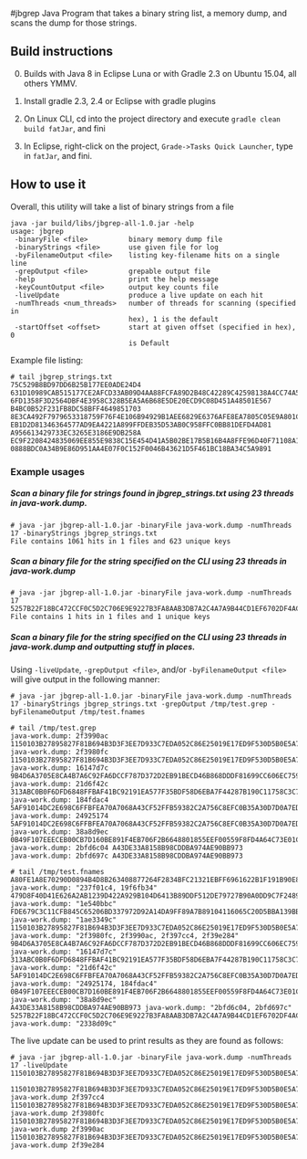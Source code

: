 #jbgrep
Java Program that takes a binary string list, a memory dump, and scans the dump for those strings.

## Build instructions
0) Builds with Java 8 in Eclipse Luna or with Gradle 2.3 on Ubuntu 15.04, all others YMMV.

1) Install gradle 2.3, 2.4 or Eclipse with gradle plugins

2) On Linux CLI, cd into the project directory and execute ```gradle clean build fatJar```, and fini

3) In Eclipse, right-click on the project, ```Grade->Tasks Quick Launcher```, type in ```fatJar```, and fini.

## How to use it
Overall, this utility will take a list of binary strings from a file
```
java -jar build/libs/jbgrep-all-1.0.jar -help
usage: jbgrep
 -binaryFile <file>          binary memory dump file
 -binaryStrings <file>       use given file for log
 -byFilenameOutput <file>    listing key-filename hits on a single line
 -grepOutput <file>          grepable output file
 -help                       print the help message
 -keyCountOutput <file>      output key counts file
 -liveUpdate                 produce a live update on each hit
 -numThreads <num_threads>   number of threads for scanning (specified in
                             hex), 1 is the default
 -startOffset <offset>       start at given offset (specified in hex), 0
                             is Default
```

Example file listing:
```
# tail jbgrep_strings.txt
75C529B8BD97DD6B25B177EE0ADE24D4
631D10989CAB515177CE2AFCD33AB09D4AA88FCFA89D2B48C42289C42598138A4CC74A5AA9FC2B72034F959269610803
6FD1358F3D2564DBF4E3958C328B5EA5A6B68E5DE20ECD9C08D451A48501E567
B4BC0B52F231FB8DC58BFF4649851703
8E3CA492F7979653318759F76F4E106B94929B1AEE6829E6376AFE8EA7805C05E9A801C93C0E77949484D92480FA5D81
EB1D2D81346364577AD9EA4221A899FFDEB35D53AB0C958FFC0BB81DEFD4AD81
A956613429733EC3265E3186E9DB258A
EC9F2208424835069EE855E9838C15E454D41A5B02BE17B5B16B4A8FFE96D40F71108A137FC47A7DD2BAFFF822B7A0D5
0888BDC0A34B9E86D951AA4E07F0C152F0046B43621D5F461BC18BA34C5A9891
```

### Example usages
##### Scan a binary file for strings found in *jbgrep_strings.txt* using 23 threads in *java-work.dump*.
```
# java -jar jbgrep-all-1.0.jar -binaryFile java-work.dump -numThreads 17 -binaryStrings jbgrep_strings.txt
File contains 1061 hits in 1 files and 623 unique keys
```
##### Scan a binary file for the string specified on the *CLI* using 23 threads in *java-work.dump*
```
# java -jar jbgrep-all-1.0.jar -binaryFile java-work.dump -numThreads 17 5257B22F18BC472CCF0C5D2C706E9E9227B3FA8AAB3DB7A2C4A7A9B44CD1EF6702DF4AC72BD9A0447571B45A0756603A
File contains 1 hits in 1 files and 1 unique keys
```

##### Scan a binary file for the string specified on the *CLI* using 23 threads in *java-work.dump* and outputting stuff in places.  

Using `-liveUpdate`, `-grepOutput <file>`, and/or `-byFilenameOutput <file>` will give output in the following manner:

```
# java -jar jbgrep-all-1.0.jar -binaryFile java-work.dump -numThreads 17 -binaryStrings jbgrep_strings.txt -grepOutput /tmp/test.grep -byFilenameOutput /tmp/test.fnames

# tail /tmp/test.grep 
java-work.dump: 2f3990ac 1150103B27895827F81B694B3D3F3EE7D933C7EDA052C86E25019E17ED9F530D5B0E5A7568DE0491B3A0ACE44C3818F4
java-work.dump: 2f3980fc 1150103B27895827F81B694B3D3F3EE7D933C7EDA052C86E25019E17ED9F530D5B0E5A7568DE0491B3A0ACE44C3818F4
java-work.dump: 16147d7c 9B4D6A3705E8CA4B7A6C92FA6DCCF787D372D2EB91BECD46B868DDDF81699CC606EC759EA9B30684F51A904454066AAE
java-work.dump: 21d6f42c 313ABC0B0F6DFD6848FFBAF41BC92191EA577F35BDF58D6EBA7F44287B190C11758C3C73417B98A320D0120FFE73FE0C
java-work.dump: 184fdac4 5AF91014DC2E698C6FFBFEA70A7068A43CF52FFB59382C2A756C8EFC0B35A30D7D0A7EDC23552C1CB0B29B0FC1381470
java-work.dump: 24925174 5AF91014DC2E698C6FFBFEA70A7068A43CF52FFB59382C2A756C8EFC0B35A30D7D0A7EDC23552C1CB0B29B0FC1381470
java-work.dump: 38a8d9ec 0B49F107EEECEB00CB7D160BE891F4EB706F2B6648801855EEF00559F8FD4A64C73E01C7C05BED2EA1D897D95AA448A0
java-work.dump: 2bfd6c04 A43DE33A8158B98CDDBA974AE90BB973
java-work.dump: 2bfd697c A43DE33A8158B98CDDBA974AE90BB973

# tail /tmp/test.fnames 
A80FE1A8E70290D0894B4D8B263408877264F2834BFC21321EBFF6961622B1F191B90E82C28E768134EC8896BE88ED16 java-work.dump: "237f01c4, 19f6fb34"
479D8F40D41E626A2AB1239D422A929B104D6413B89DDF512DE79727B90A0DD9C7F2489B14AA5D1BA71087DF2F85BA14 java-work.dump: "1e540bbc"
FDE679C3C11CFB845C65206BD337972D92A14DA9FF89A7B89104116065C20D5BBA139BB7C8910CC105E304D0A0753E3C java-work.dump: "1ae3349c"
1150103B27895827F81B694B3D3F3EE7D933C7EDA052C86E25019E17ED9F530D5B0E5A7568DE0491B3A0ACE44C3818F4 java-work.dump: "2f3980fc, 2f3990ac, 2f397cc4, 2f39e284"
9B4D6A3705E8CA4B7A6C92FA6DCCF787D372D2EB91BECD46B868DDDF81699CC606EC759EA9B30684F51A904454066AAE java-work.dump: "16147d7c"
313ABC0B0F6DFD6848FFBAF41BC92191EA577F35BDF58D6EBA7F44287B190C11758C3C73417B98A320D0120FFE73FE0C java-work.dump: "21d6f42c"
5AF91014DC2E698C6FFBFEA70A7068A43CF52FFB59382C2A756C8EFC0B35A30D7D0A7EDC23552C1CB0B29B0FC1381470 java-work.dump: "24925174, 184fdac4"
0B49F107EEECEB00CB7D160BE891F4EB706F2B6648801855EEF00559F8FD4A64C73E01C7C05BED2EA1D897D95AA448A0 java-work.dump: "38a8d9ec"
A43DE33A8158B98CDDBA974AE90BB973 java-work.dump: "2bfd6c04, 2bfd697c"
5257B22F18BC472CCF0C5D2C706E9E9227B3FA8AAB3DB7A2C4A7A9B44CD1EF6702DF4AC72BD9A0447571B45A0756603A java-work.dump: "2338d09c"
```

The live update can be used to print results as they are found as follows:

```
# java -jar jbgrep-all-1.0.jar -binaryFile java-work.dump -numThreads 17 -liveUpdate 1150103B27895827F81B694B3D3F3EE7D933C7EDA052C86E25019E17ED9F530D5B0E5A7568DE0491B3A0ACE44C3818F4

1150103B27895827F81B694B3D3F3EE7D933C7EDA052C86E25019E17ED9F530D5B0E5A7568DE0491B3A0ACE44C3818F4: java-work.dump 2f397cc4
1150103B27895827F81B694B3D3F3EE7D933C7EDA052C86E25019E17ED9F530D5B0E5A7568DE0491B3A0ACE44C3818F4: java-work.dump 2f3980fc
1150103B27895827F81B694B3D3F3EE7D933C7EDA052C86E25019E17ED9F530D5B0E5A7568DE0491B3A0ACE44C3818F4: java-work.dump 2f3990ac
1150103B27895827F81B694B3D3F3EE7D933C7EDA052C86E25019E17ED9F530D5B0E5A7568DE0491B3A0ACE44C3818F4: java-work.dump 2f39e284
```

